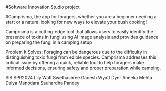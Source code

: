 #Software Innovation Studio project

#Camprisma, the app for foragers, whether you are a beginner needing a start or a natural looking for new ways to elevate your bush cooking!

Camprisma is a cutting-edge tool that allows users to easily identify the presence of toxins in fungi using AI image analysis and provides guidance on preparing the fungi in a camping setup

Problem It Solves:
Foraging can be dangerous due to the difficulty in distinguishing toxic fungi from edible species. Camprisma addresses this critical issue by offering a quick, reliable tool to help foragers make informed decisions, ensuring safety and proper preparation while camping.

SIS SPR2024
Lily Watt
Swethashree Ganesh
Wyatt Dyer
Aneeka Mehta
Dulya Manodara
Sauhardha Pandey
